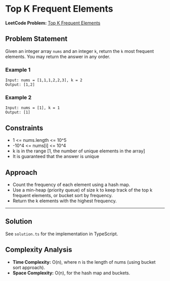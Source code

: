 # Top K Frequent Elements

**LeetCode Problem:** [Top K Frequent Elements](https://leetcode.com/problems/top-k-frequent-elements/)

## Problem Statement
Given an integer array `nums` and an integer `k`, return the `k` most frequent elements. You may return the answer in any order.

### Example 1
```
Input: nums = [1,1,1,2,2,3], k = 2
Output: [1,2]
```

### Example 2
```
Input: nums = [1], k = 1
Output: [1]
```

## Constraints
- 1 <= nums.length <= 10^5
- -10^4 <= nums[i] <= 10^4
- k is in the range [1, the number of unique elements in the array]
- It is guaranteed that the answer is unique

## Approach
- Count the frequency of each element using a hash map.
- Use a min-heap (priority queue) of size k to keep track of the top k frequent elements, or bucket sort by frequency.
- Return the k elements with the highest frequency.

---

## Solution
See `solution.ts` for the implementation in TypeScript.

## Complexity Analysis
- **Time Complexity:** O(n), where n is the length of nums (using bucket sort approach).
- **Space Complexity:** O(n), for the hash map and buckets.
